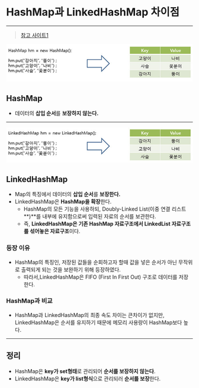 # HashMap과 LinkedHashMap 차이점

---

>[참고 사이트1](https://fruitdev.tistory.com/141)

<img src="./images/linkedhashmap1.jfif">

## HashMap

- 데이터의 **삽입 순서**를 **보장하지 않는다.**

---

<img src="./images/linkedhashmap2.jfif">

## LinkedHashMap

- Map의 특징에서 데이터의 **삽입 순서**를 **보장한다.**
- LinkedHashMap은 **HashMap을 확장**한다. 
  - HashMap의 모든 기능을 사용하되, Doubly-Linked List(이중 연결 리스트**)**를 내부에 유지함으로써 입력된 자료의 순서를 보관한다. 
  - 즉, **LinkedHashMap은 기존 HashMap 자료구조에서 LinkedList 자료구조를 섞어놓은 자료구조**이다.


### 등장 이유

- HashMap의 특징인, 저장된 값들을 순회하고자 할때 값을 넣은 순서가 아닌 무작위로 출력되게 되는 것을 보완하기 위해 등장하였다.
  - 따라서,LinkedHashMap은 FIFO (First In First Out) 구조로 데이터를 저장한다.


### HashMap과 비교 

- HashMap과 LinkedHashMap의 최종 속도 차이는 큰차이가 없지만, LinkedHashMap은 순서를 유지하기 때문에 메모리 사용량이 HashMap보다 높다.

---

## 정리

- HashMap은 **key가 set형태**로 관리되어 **순서를 보장하지 않는다**. 
- LinkedHashMap은 **key가 list형식**으로 관리되러 **순서를 보장**한다.
